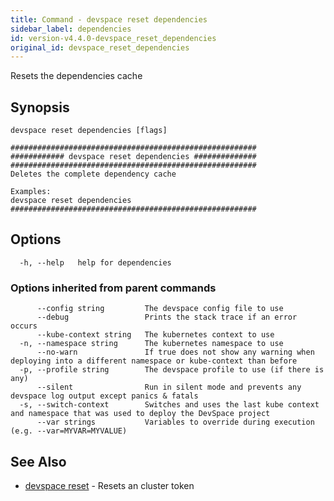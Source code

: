 ```yaml
---
title: Command - devspace reset dependencies
sidebar_label: dependencies
id: version-v4.4.0-devspace_reset_dependencies
original_id: devspace_reset_dependencies
---
```



Resets the dependencies cache

## Synopsis


```
devspace reset dependencies [flags]
```

```
#######################################################
############ devspace reset dependencies ##############
#######################################################
Deletes the complete dependency cache

Examples:
devspace reset dependencies
#######################################################
```
## Options

```
  -h, --help   help for dependencies
```

### Options inherited from parent commands

```
      --config string         The devspace config file to use
      --debug                 Prints the stack trace if an error occurs
      --kube-context string   The kubernetes context to use
  -n, --namespace string      The kubernetes namespace to use
      --no-warn               If true does not show any warning when deploying into a different namespace or kube-context than before
  -p, --profile string        The devspace profile to use (if there is any)
      --silent                Run in silent mode and prevents any devspace log output except panics & fatals
  -s, --switch-context        Switches and uses the last kube context and namespace that was used to deploy the DevSpace project
      --var strings           Variables to override during execution (e.g. --var=MYVAR=MYVALUE)
```

## See Also

* [devspace reset](../../cli/commands/devspace_reset)	 - Resets an cluster token
